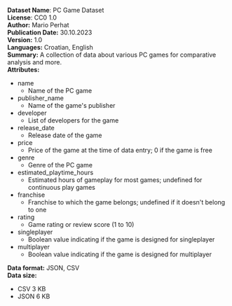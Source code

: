 **Dataset Name**: PC Game Dataset  
**License**: CC0 1.0  
**Author:** Mario Perhat  
**Publication Date:** 30.10.2023  
**Version:** 1.0  
**Languages:** Croatian, English  
**Summary:** A collection of data about various PC games for comparative analysis and more.  
**Attributes:**
- name
  - Name of the PC game
- publisher_name
  - Name of the game's publisher
- developer
  - List of developers for the game
- release_date
  - Release date of the game
- price
  - Price of the game at the time of data entry; 0 if the game is free
- genre
  - Genre of the PC game
- estimated_playtime_hours
  - Estimated hours of gameplay for most games; undefined for continuous play games
- franchise
  - Franchise to which the game belongs; undefined if it doesn't belong to one
- rating
  - Game rating or review score (1 to 10)
- singleplayer
  - Boolean value indicating if the game is designed for singleplayer
- multiplayer
  - Boolean value indicating if the game is designed for multiplayer

**Data format:** JSON, CSV  
**Data size:**  
  - CSV 3 KB
  - JSON 6 KB
